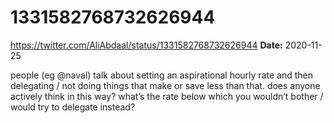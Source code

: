 # 1331582768732626944
https://twitter.com/AliAbdaal/status/1331582768732626944
**Date:** 2020-11-25

people (eg @naval) talk about setting an aspirational hourly rate and then delegating / not doing things that make or save less than that. does anyone actively think in this way? what’s the rate below which you wouldn’t bother / would try to delegate instead?
